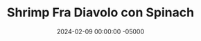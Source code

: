 ---
layout: post
title:  "Shrimp Fra Diavolo con Spinach"
date:   2024-02-09 00:00:00 -05000
categories: 
- Recipes
- Fish
permalink: /recipes/fra-diavolo
image: /assets/Food/Fish/Fra Diavolo/fra-diavolo-cover.jpg
ing: fradiavolo-ing
facts: fradiavolo-facts
Prep: 5
Rest: 
Cook: 70
Source1: 
Source2: 
Description: Fra Diavolo sauce is a Christmas classic for me, and was always served over spinach and shrimp, two of my favorite foods. Here, I mixed the spinach right into the sauce, and you can put it on whatever you want, such as chicken if you're not a seafood fan.
Instructions: 
- In a medium saucepot, sauteed oil, garlic, and spinach over medium heat for about 5 minutes<br><br>

- Add in tomatoes and seasonings for the sauce (Italian seasoning, paprika, garlic and onion powder, salt, pepper, and red pepper flakes).  Mix, reduce heat to medium low, and simmer for 1 hour, uncovered<br><br>

- The shrimp will take just a few minutes to cook, so start it when the sauce is almost done. Heat garlic and oil in a large nonstick pan over medium heat<br><br>

- In a large bowl, add your shrimp and seasonings (Italian seasoning, garlic and onion powder, lemon pepper, and paprika). If your shrimp isn't already peeled and deveined, make sure to do that first. Remove the tails too. Mix the shrimp with the spices<br><br>

- Add to a pan and cook for 2-3 minutes each side, or until they turn from gray to pink<br><br>

- Serve the shrimp and sauce with pasta if desired
- <br><br><center><img src="/assets/Food/Fish/Fra Diavolo/fra-diavolo-6.jpg" alt="" class="instruction-image"></center>
---